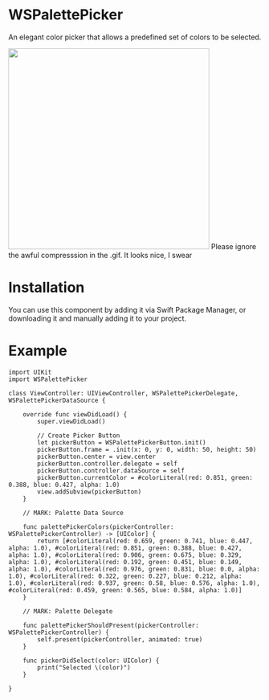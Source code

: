 # WSPalettePicker
An elegant color picker that allows a predefined set of colors to be selected.

<img src="imgs/demo.gif" height="400"/>
Please ignore the awful compresssion in the .gif. It looks nice, I swear

# Installation
You can use this component by adding it via Swift Package Manager, or downloading it and manually adding it to your project.

# Example
 
```
import UIKit
import WSPalettePicker

class ViewController: UIViewController, WSPalettePickerDelegate, WSPalettePickerDataSource {
    
    override func viewDidLoad() {
        super.viewDidLoad()
        
        // Create Picker Button
        let pickerButton = WSPalettePickerButton.init()
        pickerButton.frame = .init(x: 0, y: 0, width: 50, height: 50)
        pickerButton.center = view.center
        pickerButton.controller.delegate = self
        pickerButton.controller.dataSource = self
        pickerButton.currentColor = #colorLiteral(red: 0.851, green: 0.388, blue: 0.427, alpha: 1.0)
        view.addSubview(pickerButton)
    }
    
    // MARK: Palette Data Source
    
    func palettePickerColors(pickerController: WSPalettePickerController) -> [UIColor] {
        return [#colorLiteral(red: 0.659, green: 0.741, blue: 0.447, alpha: 1.0), #colorLiteral(red: 0.851, green: 0.388, blue: 0.427, alpha: 1.0), #colorLiteral(red: 0.906, green: 0.675, blue: 0.329, alpha: 1.0), #colorLiteral(red: 0.192, green: 0.451, blue: 0.149, alpha: 1.0), #colorLiteral(red: 0.976, green: 0.831, blue: 0.0, alpha: 1.0), #colorLiteral(red: 0.322, green: 0.227, blue: 0.212, alpha: 1.0), #colorLiteral(red: 0.937, green: 0.58, blue: 0.576, alpha: 1.0), #colorLiteral(red: 0.459, green: 0.565, blue: 0.584, alpha: 1.0)]
    }
    
    // MARK: Palette Delegate
    
    func palettePickerShouldPresent(pickerController: WSPalettePickerController) {
        self.present(pickerController, animated: true)
    }
    
    func pickerDidSelect(color: UIColor) {
        print("Selected \(color)")
    }

}

```
